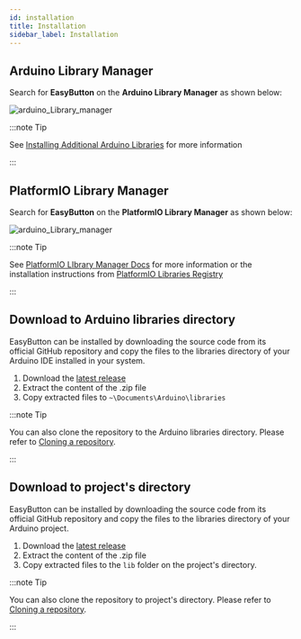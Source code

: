 ```yaml
---
id: installation
title: Installation
sidebar_label: Installation
---
```


## Arduino Library Manager

Search for **EasyButton** on the **Arduino Library Manager** as shown below:

![arduino_Library_manager](https://easybtn.earias.me/img/arduino_Library_manager.gif)

:::note Tip

See [Installing Additional Arduino Libraries](https://www.arduino.cc/en/Guide/Libraries) for more information

:::

## PlatformIO Library Manager

Search for **EasyButton** on the **PlatformIO Library Manager** as shown below:

![arduino_Library_manager](https://easybtn.earias.me/img/platformio_Library_manager.gif)

:::note Tip

See [PlatformIO LIbrary Manager Docs](https://docs.platformio.org/en/latest/librarymanager/) for more information or the installation instructions from [PlatformIO Libraries Registry](https://platformio.org/lib/show/5741/EasyButton/installation) 

:::

## Download to Arduino libraries directory

EasyButton can be installed by downloading the source code from its official GitHub repository and copy the files to the libraries directory of your Arduino IDE installed in your system.

1. Download the [latest release](https://github.com/evert-arias/EasyButton/releases)
2. Extract the content of the .zip file
3. Copy extracted files to `~\Documents\Arduino\libraries`

:::note Tip

You can also clone the repository to the Arduino libraries directory. Please refer to [Cloning a repository](https://help.github.com/en/github/creating-cloning-and-archiving-repositories/cloning-a-repository).

:::

## Download to project's directory

EasyButton can be installed by downloading the source code from its official GitHub repository and copy the files to the libraries directory of your Arduino project.

1. Download the [latest release](https://github.com/evert-arias/EasyButton/releases)
2. Extract the content of the .zip file
3. Copy extracted files to the `lib` folder on the project's directory.

:::note Tip

You can also clone the repository to project's directory. Please refer to [Cloning a repository](https://help.github.com/en/github/creating-cloning-and-archiving-repositories/cloning-a-repository).

:::
